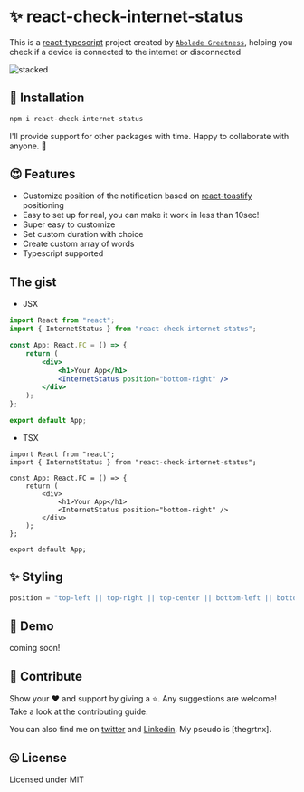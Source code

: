 # ✨ react-check-internet-status

This is a [react-typescript](https://www.typescriptlang.org/) project created by [`Abolade Greatness`](https://github.com/thegrtnx), helping you check if a device is connected to the internet or disconnected

![stacked](https://raw.githubusercontent.com/thegrtnx/react-check-internet-status/master/vid/kora.gif)

## 🔧 Installation

```bash
npm i react-check-internet-status

```

I'll provide support for other packages with time. Happy to collaborate with anyone. 🤝

## 😍 Features

- Customize position of the notification based on [react-toastify](https://fkhadra.github.io/react-toastify/introduction) positioning
- Easy to set up for real, you can make it work in less than 10sec!
- Super easy to customize
- Set custom duration with choice
- Create custom array of words
- Typescript supported

## The gist

- JSX

```jsx
import React from "react";
import { InternetStatus } from "react-check-internet-status";

const App: React.FC = () => {
	return (
		<div>
			<h1>Your App</h1>
			<InternetStatus position="bottom-right" />
		</div>
	);
};

export default App;
```

- TSX

```tsx
import React from "react";
import { InternetStatus } from "react-check-internet-status";

const App: React.FC = () => {
	return (
		<div>
			<h1>Your App</h1>
			<InternetStatus position="bottom-right" />
		</div>
	);
};

export default App;
```

## ✨ Styling

```js
position = "top-left || top-right || top-center || bottom-left || bottom-right || bottom-center";
```

## 🚀 Demo

coming soon!

## 🤝 Contribute

Show your ❤️ and support by giving a ⭐. Any suggestions are welcome! Take a look at the contributing guide.

You can also find me on [twitter](https://twitter.com/thegrtnx) and [Linkedin](https://www.linkedin.com/in/thegrtnx). My pseudo is [thegrtnx].

## 🤐 License

Licensed under MIT
